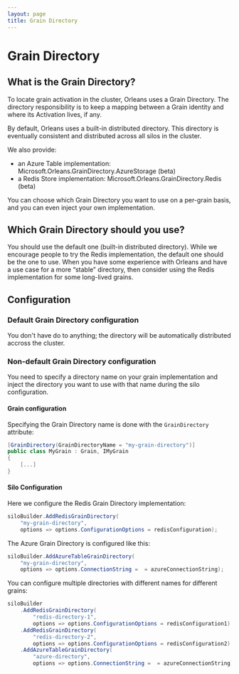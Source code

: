 ```yaml
---
layout: page
title: Grain Directory
---
```

# Grain Directory

## What is the Grain Directory?

To locate grain activation in the cluster, Orleans uses a Grain Directory. The directory responsibility is to keep a mapping between a Grain identity and where its Activation lives, if any.

By default, Orleans uses a built-in distributed directory. This directory is eventually consistent and distributed across all silos in the cluster. 

We also provide:

- an Azure Table implementation: Microsoft.Orleans.GrainDirectory.AzureStorage (beta)
- a Redis Store implementation: Microsoft.Orleans.GrainDirectory.Redis (beta)

You can choose which Grain Directory you want to use on a per-grain basis, and you can even inject your own implementation.

## Which Grain Directory should you use?

You should use the default one (built-in distributed directory). While we encourage people to try the Redis implementation, the default one should be the one to use. When you have some experience with Orleans and have a use case for a more “stable” directory, then consider using the Redis implementation for some long-lived grains.

## Configuration

### Default Grain Directory configuration 

You don't have do to anything; the directory will be automatically distributed accross the cluster.

### Non-default Grain Directory configuration

You need to specify a directory name on your grain implementation and inject the directory you want to use with that name during the silo configuration.

#### Grain configuration

Specifying the Grain Directory name is done with the ``GrainDirectory`` attribute:

```csharp
[GrainDirectory(GrainDirectoryName = "my-grain-directory")]
public class MyGrain : Grain, IMyGrain
{
    [...]
}
```

#### Silo Configuration

Here we configure the Redis Grain Directory implementation:

```csharp
siloBuilder.AddRedisGrainDirectory(
    "my-grain-directory",
    options => options.ConfigurationOptions = redisConfiguration);
```

The Azure Grain Directory is configured like this:

```csharp
siloBuilder.AddAzureTableGrainDirectory(
    "my-grain-directory",
    options => options.ConnectionString =  = azureConnectionString);
```

You can configure multiple directories with different names for different grains:

```csharp
siloBuilder
    .AddRedisGrainDirectory(
        "redis-directory-1",
        options => options.ConfigurationOptions = redisConfiguration1)
    .AddRedisGrainDirectory(
        "redis-directory-2",
        options => options.ConfigurationOptions = redisConfiguration2)
    .AddAzureTableGrainDirectory(
        "azure-directory",
        options => options.ConnectionString =  = azureConnectionString);
```